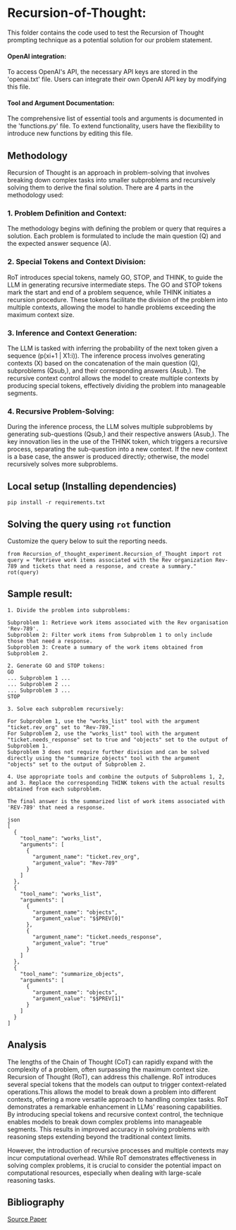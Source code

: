# Recursion-of-Thought:

This folder contains the code used to test the Recursion of Thought prompting technique as a potential solution for our problem statement.


#### OpenAI integration:

To access OpenAI's API, the necessary API keys are stored in the 'openai.txt' file. Users can integrate their own OpenAI API key by modifying this file.


#### Tool and Argument Documentation:

The comprehensive list of essential tools and arguments is documented in the 'functions.py' file. To extend functionality, users have the flexibility to introduce new functions by editing this file.


## Methodology

Recursion of Thought is an approach in problem-solving that involves breaking down complex tasks into smaller subproblems and recursively solving them to derive the final solution. There are 4 parts in the methodology used: 

### 1. Problem Definition and Context:
The methodology begins with defining the problem or query that requires a solution. Each problem is formulated to include the main question (Q) and the expected answer sequence (A).


### 2. Special Tokens and Context Division:
RoT introduces special tokens, namely GO, STOP, and THINK, to guide the LLM in generating recursive intermediate steps. The GO and STOP tokens mark the start and end of a problem sequence, while THINK initiates a recursion procedure. These tokens facilitate the division of the problem into multiple contexts, allowing the model to handle problems exceeding the maximum context size.


### 3. Inference and Context Generation:
The LLM is tasked with inferring the probability of the next token given a sequence (p(xi+1 | X1:i)). The inference process involves generating contexts (X) based on the concatenation of the main question (Q), subproblems (Qsub,), and their corresponding answers (Asub,). The recursive context control allows the model to create multiple contexts by producing special tokens, effectively dividing the problem into manageable segments.


### 4. Recursive Problem-Solving:
During the inference process, the LLM solves multiple subproblems by generating sub-questions (Qsub,) and their respective answers (Asub,). The key innovation lies in the use of the THINK token, which triggers a recursive process, separating the sub-question into a new context. If the new context is a base case, the answer is produced directly; otherwise, the model recursively solves more subproblems.


## Local setup (Installing dependencies)

 `pip install -r requirements.txt`

## Solving the query using ``` rot ``` function

 Customize the query below to suit the reporting needs.
 ```
from Recursion_of_thought_experiment.Recursion_of_Thought import rot
query = "Retrieve work items associated with the Rev organization Rev-789 and tickets that need a response, and create a summary."
rot(query)
```

## Sample result:
```
1. Divide the problem into subproblems:

Subproblem 1: Retrieve work items associated with the Rev organisation 'Rev-789'.
Subproblem 2: Filter work items from Subproblem 1 to only include those that need a response.
Subproblem 3: Create a summary of the work items obtained from Subproblem 2.

2. Generate GO and STOP tokens:
GO
... Subproblem 1 ...
... Subproblem 2 ...
... Subproblem 3 ...
STOP

3. Solve each subproblem recursively:

For Subproblem 1, use the "works_list" tool with the argument "ticket.rev_org" set to "Rev-789."
For Subproblem 2, use the "works_list" tool with the argument "ticket.needs_response" set to true and "objects" set to the output of Subproblem 1.
Subproblem 3 does not require further division and can be solved directly using the "summarize_objects" tool with the argument "objects" set to the output of Subproblem 2.

4. Use appropriate tools and combine the outputs of Subproblems 1, 2, and 3. Replace the corresponding THINK tokens with the actual results obtained from each subproblem.

The final answer is the summarized list of work items associated with 'REV-789' that need a response.

json
[
  {
    "tool_name": "works_list",
    "arguments": [
      {
        "argument_name": "ticket.rev_org",
        "argument_value": "Rev-789"
      }
    ]
  },
  {
    "tool_name": "works_list",
    "arguments": [
      {
        "argument_name": "objects",
        "argument_value": "$$PREV[0]"
      },
      {
        "argument_name": "ticket.needs_response",
        "argument_value": "true"
      }
    ]
  },
  {
    "tool_name": "summarize_objects",
    "arguments": [
      {
        "argument_name": "objects",
        "argument_value": "$$PREV[1]"
      }
    ]
  }
]
```

## Analysis
The lengths of the Chain of Thought (CoT) can rapidly expand with the complexity of a problem, often surpassing the maximum context size. Recursion of Thought (RoT), can address this challenge. RoT introduces several special tokens that the models can output to trigger context-related operations.This allows the model to break down a problem into different contexts, offering a more versatile approach to handling complex tasks. RoT demonstrates a remarkable enhancement in LLMs' reasoning capabilities. By introducing special tokens and recursive context control, the technique enables models to break down complex problems into manageable segments. This results in improved accuracy in solving problems with reasoning steps extending beyond the traditional context limits.


However, the introduction of recursive processes and multiple contexts may incur computational overhead. While RoT demonstrates effectiveness in solving complex problems, it is crucial to consider the potential impact on computational resources, especially when dealing with large-scale reasoning tasks.

## Bibliography
[Source Paper](https://arxiv.org/abs/2306.06891)
